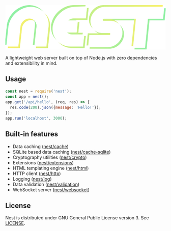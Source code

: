 

![	](doc/nest.svg)


A lightweight web server built on top of Node.js with zero dependencies and extensibility in mind.

## Usage

```js
const nest = require('nest');
const app = nest();
app.get('/api/hello', (req, res) => {
  res.code(200).json({message: 'Hello!'});
});
app.run('localhost', 3000);
```

## Built-in features

 - Data caching ([nest/cache](doc/Cache.md))
 - SQLite based data caching ([nest/cache-sqlite](doc/CacheSQLite.md))
 - Cryptography utilities ([nest/crypto](doc/Crypto.md))
 - Extensions ([nest/extensions](doc/Extensions.md))
 - HTML templating engine ([nest/html](doc/HTML.md))
 - HTTP client ([nest/http](doc/HTTP.md))
 - Logging ([nest/log](doc/Log.md))
 - Data validation ([nest/validation](doc/Validation.md))
 - WebSocket server ([nest/websocket](doc/WebSocket.md))

## License

Nest is distributed under GNU General Public License version 3. See [LICENSE](LICENSE).
